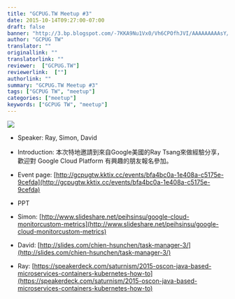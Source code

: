 ```yaml
---
title: "GCPUG.TW Meetup #3"
date: 2015-10-14T09:27:00-07:00
draft: false
banner: "http://3.bp.blogspot.com/-7KKA9Nu1Vx0/Vh6CPOfhJVI/AAAAAAAAAsY/1WqZcf8_bCM/s640/Event_20150604_-_Google_Drive.png"
author: "GCPUG TW"
translator: ""
originallink: ""
translatorlink: ""
reviewer:  ["GCPUG.TW"]
reviewerlink:  [""]
authorlink: ""
summary: "GCPUG.TW Meetup #3"
tags: ["GCPUG TW", "meetup"]
categories: ["meetup"]
keywords: ["GCPUG TW", "meetup"]
---
```


[![](http://3.bp.blogspot.com/-7KKA9Nu1Vx0/Vh6CPOfhJVI/AAAAAAAAAsY/1WqZcf8_bCM/s640/Event_20150604_-_Google_Drive.png)](http://3.bp.blogspot.com/-7KKA9Nu1Vx0/Vh6CPOfhJVI/AAAAAAAAAsY/1WqZcf8_bCM/s1600/Event_20150604_-_Google_Drive.png)

  

  

*   Speaker: Ray, Simon, David 
*   Introduction: 本次特地邀請到來自Google美國的Ray Tsang來做經驗分享，歡迎對 Google Cloud Platform 有興趣的朋友報名參加。
*   Event page: [http://gcpugtw.kktix.cc/events/bfa4bc0a-1e408a-c5175e-9cefda](http://gcpugtw.kktix.cc/events/bfa4bc0a-1e408a-c5175e-9cefda)
*   PPT

*   Simon: [http://www.slideshare.net/peihsinsu/google-cloud-monitorcustom-metrics](http://www.slideshare.net/peihsinsu/google-cloud-monitorcustom-metrics)
*   David: [http://slides.com/chien-hsunchen/task-manager-3/](http://slides.com/chien-hsunchen/task-manager-3/)
*   Ray: [https://speakerdeck.com/saturnism/2015-oscon-java-based-microservices-containers-kubernetes-how-to](https://speakerdeck.com/saturnism/2015-oscon-java-based-microservices-containers-kubernetes-how-to)